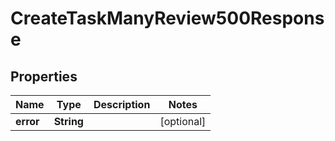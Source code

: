 

# CreateTaskManyReview500Response


## Properties

| Name | Type | Description | Notes |
|------------ | ------------- | ------------- | -------------|
|**error** | **String** |  |  [optional] |



